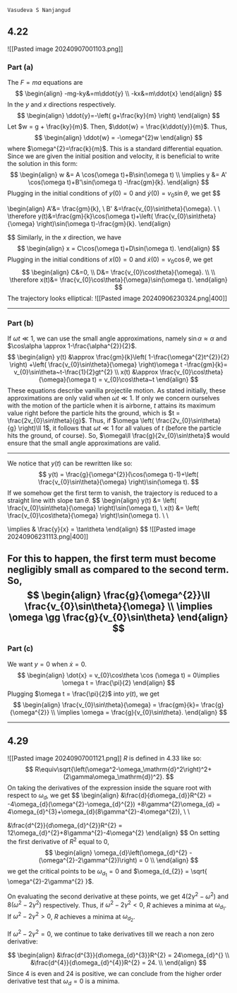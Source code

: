 `Vasudeva S Nanjangud`
## 4.22
![[Pasted image 20240907001103.png]]




### Part (a)
The $F=ma$ equations are
$$
\begin{align}
-mg-ky&=m\ddot{y} \\
-kx&=m\ddot{x}
\end{align}
$$
In the $y$ and $x$ directions respectively.
$$
\begin{align}
\ddot{y}=-\left( g+\frac{ky}{m} \right)
\end{align}
$$
Let $w = g + \frac{ky}{m}$. Then, $\ddot{w} = \frac{k\ddot{y}}{m}$. Thus, 
$$
\begin{align}
\ddot{w} = -\omega^{2}w 
\end{align}
$$
where $\omega^{2}=\frac{k}{m}$. This is a standard differential equation. Since we are given the initial position and velocity, it is beneficial to write the solution in this form:
$$
\begin{align}
w &= A \cos(\omega t)+B\sin(\omega t) \\
\implies y &= A' \cos(\omega t)+B'\sin(\omega t) -\frac{gm}{k}.
\end{align}
$$
Plugging in the initial conditions of $y(0) = 0$ and $\dot{y}(0) = v_{0}\sin\theta$, we get
$$

\begin{align}
A'&= \frac{gm}{k}, \\
B' &=\frac{v_{0}\sin\theta}{\omega}. \\ \\
\therefore y(t)&=\frac{gm}{k}\cos(\omega t)+\left( \frac{v_{0}\sin\theta}{\omega} \right)\sin(\omega t)-\frac{gm}{k}.
\end{align}

$$
Similarly, in the $x$ direction, we have
$$
\begin{align}
x = C\cos(\omega t)+D\sin(\omega t).
\end{align}
$$
Plugging in the initial conditions of $x(0) = 0$ and $\dot{x}(0)=v_{0}\cos\theta$, we get
$$
\begin{align}
C&=0, \\
D&= \frac{v_{0}\cos\theta}{\omega}. \\ \\
\therefore x(t)&= \frac{v_{0}\cos\theta}{\omega}\sin(\omega t). 
\end{align}
$$
The trajectory looks elliptical:
![[Pasted image 20240906230324.png|400]]

---

### Part (b)
If $\omega t\ll 1$, we can use the small angle approximations, namely $\sin\alpha \approx \alpha$ and $\cos\alpha \approx 1-\frac{\alpha^{2}}{2}$. 
$$
\begin{align}
y(t) &\approx \frac{gm}{k}\left( 1-\frac{\omega^{2}t^{2}}{2} \right) +\left( \frac{v_{0}\sin\theta}{\omega} \right)\omega t -\frac{gm}{k}= v_{0}\sin\theta~t-\frac{1}{2}gt^{2} \\
x(t) &\approx \frac{v_{0}\cos\theta}{\omega}(\omega t) =  v_{0}\cos\theta~t
\end{align}
$$
These equations describe vanilla projectile motion. As stated initially, these approximations are only valid when $\omega t \ll 1$. If only we concern ourselves with the motion of the particle when it is airborne, $t$ attains its maximum value right before the particle hits the ground, which is $t = \frac{2v_{0}\sin\theta}{g}$. Thus, if $\omega \left( \frac{2v_{0}\sin\theta}{g} \right)\ll 1$, it follows that $\omega t\ll 1$ for all values of $t$ (before the particle hits the ground, of course). So, $\omega\ll \frac{g}{2v_{0}\sin\theta}$ would ensure that the small angle approximations are valid.

---
We notice that $y(t)$ can be rewritten like so:
$$
y(t) = \frac{g}{\omega^{2}}(\cos(\omega t)-1)+\left( \frac{v_{0}\sin\theta}{\omega} \right)\sin(\omega t).
$$
If we somehow get the first term to vanish, the trajectory is reduced to a straight line with slope $\tan\theta$. 
$$
\begin{align}
y(t) &= \left( \frac{v_{0}\sin\theta}{\omega} \right)\sin(\omega t), \\
x(t) &= \left( \frac{v_{0}\cos\theta}{\omega} \right)\sin(\omega t).  \\ \\

\implies & \frac{y}{x} = \tan\theta
\end{align}
$$
![[Pasted image 20240906231113.png|400]]

For this to happen, the first term must become negligibly small as compared to the second term. So, 
$$
\begin{align}
\frac{g}{\omega^{2}}\ll \frac{v_{0}\sin\theta}{\omega} \\
\implies \omega \gg \frac{g}{v_{0}\sin\theta}
\end{align}
$$
---

### Part (c)

We want $y = 0$ when $\dot{x} = 0$.
$$
\begin{align}
\dot{x} = v_{0}\cos\theta \cos (\omega t) = 0\implies \omega t = \frac{\pi}{2}
\end{align}
$$
Plugging $\omega t = \frac{\pi}{2}$ into $y(t)$, we get
$$
\begin{align}
\frac{v_{0}\sin\theta}{\omega} = \frac{gm}{k}= \frac{g}{\omega^{2}} \\
\implies \omega = \frac{g}{v_{0}\sin\theta}.
\end{align}
$$

---

## 4.29
![[Pasted image 20240907001121.png]]
$R$ is defined in 4.33 like so:
$$
R\equiv\sqrt{\left(\omega^2-\omega_\mathrm{d}^2\right)^2+(2\gamma\omega_\mathrm{d})^2}.
$$
On taking the derivatives of the expression inside the square root with respect to $\omega_{d}$, we get
$$
\begin{align}
&\frac{d}{d\omega_{d}}R^{2} = -4\omega_{d}(\omega^{2}-\omega_{d}^{2}) +8\gamma^{2}\omega_{d} = 4\omega_{d}^{3}+\omega_{d}(8\gamma^{2}-4\omega^{2}), \\ \\

&\frac{d^{2}}{d\omega_{d}^{2}}R^{2} = 12\omega_{d}^{2}+8\gamma^{2}-4\omega^{2}
\end{align}
$$
On setting the first derivative of $R^{2}$ equal to $0$,
$$
\begin{align}
\omega_{d}\left(\omega_{d}^{2} -(\omega^{2}-2\gamma^{2})\right) = 0 \\
\end{align}
$$
we get the critical points to be $\omega_{d_{1}}=0$ and $\omega_{d_{2}} = \sqrt{ \omega^{2}-2\gamma^{2} }$. 

On evaluating the second derivative at these points, we get $4( 2\gamma^{2}-\omega^{2})$ and $8(\omega^{2}-2\gamma^{2})$ respectively. Thus, if $\omega^{2}-2\gamma^{2}<0$, $R$ achieves a minima at $\omega_{d_{1}}$. If $\omega^{2}-2\gamma^{2}>0$, $R$ achieves a minima at $\omega_{d_{2}}$. 

If $\omega^{2}-2\gamma^{2} = 0$, we continue to take derivatives till we reach a non zero derivative:

$$
\begin{align}
&\frac{d^{3}}{d\omega_{d}^{3}}R^{2} = 24\omega_{d}^{} \\
&\frac{d^{4}}{d\omega_{d}^{4}}R^{2} = 24. \\
\end{align}
$$
Since $4$ is even and $24$ is positive, we can conclude from the higher order derivative test that $\omega_{d} = 0$ is a minima.




